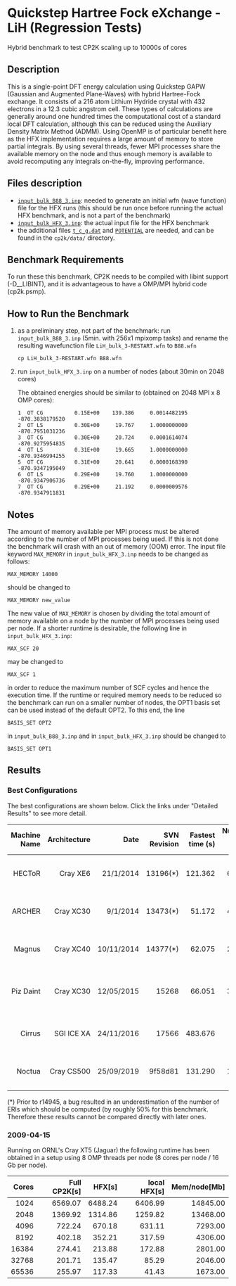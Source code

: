 # Quickstep Hartree Fock eXchange - LiH (Regression Tests)

Hybrid benchmark to test CP2K scaling up to 10000s of cores

## Description

This is a single-point DFT energy calculation using Quickstep GAPW (Gaussian and
Augmented Plane-Waves) with hybrid Hartree-Fock exchange. It consists of a 216
atom Lithium Hydride crystal with 432 electrons in a 12.3 cubic angstrom cell.
These types of calculations are generally around one hundred times the
computational cost of a standard local DFT calculation, although this can be
reduced using the Auxiliary Density Matrix Method (ADMM). Using OpenMP is of
particular benefit here as the HFX implementation requires a large amount of
memory to store partial integrals. By using several threads, fewer MPI processes
share the available memory on the node and thus enough memory is available to
avoid recomputing any integrals on-the-fly, improving performance.

## Files description

- [`input_bulk_B88_3.inp`](input_bulk_B88_3.inp): needed to generate an initial
  wfn (wave function) file for the HFX runs (this should be run once before
  running the actual HFX benchmark, and is not a part of the benchmark)
- [`input_bulk_HFX_3.inp`](input_bulk_HFX_3.inp): the actual input file for the
  HFX benchmark
- the additional files [`t_c_g.dat`](../../data/t_c_g.dat) and
  [`POTENTIAL`](../../data/POTENTIAL) are needed, and can be found in the
  `cp2k/data/` directory.

## Benchmark Requirements

To run these this benchmark, CP2K needs to be compiled with libint support
(-D__LIBINT), and it is advantageous to have a OMP/MPI hybrid code (cp2k.psmp).

## How to Run the Benchmark

1. as a preliminary step, not part of the benchmark: run `input_bulk_B88_3.inp`
   (5min. with 256x1 mpixomp tasks) and rename the resulting wavefunction file
   `LiH_bulk_3-RESTART.wfn` to `B88.wfn`

   ```shell
   cp LiH_bulk_3-RESTART.wfn B88.wfn
   ```

2. run `input_bulk_HFX_3.inp` on a number of nodes (about 30min on 2048 cores)

   The obtained energies should be similar to (obtained on 2048 MPI x 8 OMP cores):

   ```cp2k-output
   1  OT CG          0.15E+00    139.386     0.0014482195     -870.3838179520
   2  OT LS          0.30E+00     19.767     1.0000000000     -870.7951031236
   3  OT CG          0.30E+00     20.724     0.0001614074     -870.9275954835
   4  OT LS          0.31E+00     19.665     1.0000000000     -870.9346994255
   5  OT CG          0.31E+00     20.641     0.0000168390     -870.9347195049
   6  OT LS          0.29E+00     19.760     1.0000000000     -870.9347906736
   7  OT CG          0.29E+00     21.192     0.0000009576     -870.9347911831
   ```

## Notes

The amount of memory available per MPI process must be altered according to the
number of MPI processes being used. If this is not done the benchmark will crash
with an out of memory (OOM) error. The input file keyword `MAX_MEMORY` in
`input_bulk_HFX_3.inp` needs to be changed as follows:

```cp2k-input
MAX_MEMORY 14000
```

should be changed to

```cp2k-input
MAX_MEMORY new_value
```

The new value of `MAX_MEMORY` is chosen by dividing the total amount of memory
available on a node by the number of MPI processes being used per node.
If a shorter runtime is desirable, the following line in `input_bulk_HFX_3.inp`:

```cp2k-input
MAX_SCF 20
```

may be changed to

```cp2k-input
MAX_SCF 1
```

in order to reduce the maximum number of SCF cycles and hence the execution
time. If the runtime or required memory needs to be reduced so the benchmark can
run on a smaller number of nodes, the OPT1 basis set can be used instead of the
default OPT2. To this end, the line

```cp2k-input
BASIS_SET OPT2
```

in `input_bulk_B88_3.inp` and in `input_bulk_HFX_3.inp` should be changed to

```cp2k-input
BASIS_SET OPT1
```

## Results

### Best Configurations

The best configurations are shown below. Click the links under
"Detailed Results" to see more detail.

<!-- markdownlint-disable MD013 -->
| Machine Name | Architecture | Date       | SVN Revision | Fastest time (s) | Number of cores | Number of threads                  | Detailed results |
| ------------:| ------------:| ----------:| ------------:| ----------------:| ---------------:| ----------------------------------:| ----------------:|
| HECToR       | Cray XE6     | 21/1/2014  | 13196(*)     | 121.362          | 65536           | 8 OMP threads per MPI task         | [hector-lih-hfx](https://www.cp2k.org/performance:hector-lih-hfx)       |
| ARCHER       | Cray XC30    | 9/1/2014   | 13473(*)     | 51.172           | 49152           | 6 OMP threads per MPI task         | [archer-lih-hfx](https://www.cp2k.org/performance:archer-lih-hfx)       |
| Magnus       | Cray XC40    | 10/11/2014 | 14377(*)     | 62.075           | 24576           | 4 OMP threads per MPI task         | [magnus-lih-hfx](https://www.cp2k.org/performance:magnus-lih-hfx)       |
| Piz Daint    | Cray XC30    | 12/05/2015 | 15268        | 66.051           | 32768           | 4 OMP threads per MPI task, no GPU | [piz-daint-lih-hfx](https://www.cp2k.org/performance:piz-daint-lih-hfx) |
| Cirrus       | SGI ICE XA   | 24/11/2016 | 17566        | 483.676          | 2016            | 6 OMP threads per MPI task         | [cirrus-lih-hfx](https://www.cp2k.org/performance:cirrus-lih-hfx)       |
| Noctua       | Cray CS500   | 25/09/2019 | 9f58d81      | 131.290          | 10240           | 4 OMP threads per MPI task         | [noctua-lih-hfx](https://www.cp2k.org/performance:noctua-lih-hfx)       |
<!-- markdownlint-enable MD013 -->

(*) Prior to r14945, a bug resulted in an underestimation of the number of ERIs
which should be computed (by roughly 50% for this benchmark. Therefore these
results cannot be compared directly with later ones.

### 2009-04-15

Running on ORNL's Cray XT5 (Jaguar) the following runtime has been obtained in a
setup using 8 OMP threads per node (8 cores per node / 16 Gb per node).

| Cores | Full CP2K[s] | HFX[s]  | local HFX[s] | Mem/node[Mb] |
| -----:| ------------:| -------:| ------------:| ------------:|
|  1024 |      6569.07 | 6488.24 |      6406.99 |     14845.00 |
|  2048 |      1369.92 | 1314.86 |      1259.82 |     13468.00 |
|  4096 |       722.24 |  670.18 |       631.11 |      7293.00 |
|  8192 |       402.18 |  352.21 |       317.59 |      4306.00 |
| 16384 |       274.41 |  213.88 |       172.88 |      2801.00 |
| 32768 |       201.71 |  135.47 |        85.29 |      2046.00 |
| 65536 |       255.97 |  117.33 |        41.43 |      1673.00 |
